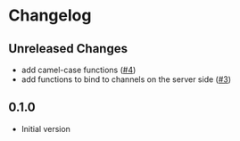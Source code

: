 # Changelog

## Unreleased Changes

* add camel-case functions ([#4](https://github.com/seaofvoices/crosswalk-channels/pull/4))
* add functions to bind to channels on the server side ([#3](https://github.com/seaofvoices/crosswalk-channels/pull/3))

## 0.1.0

* Initial version
